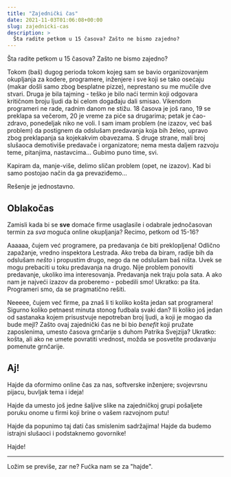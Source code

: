 ```yaml
---
title: "Zajednički čas"
date: 2021-11-03T01:06:08+00:00
slug: zajednicki-cas
description: >
  Šta radite petkom u 15 časova? Zašto ne bismo zajedno?
---
```


Šta radite petkom u 15 časova? Zašto ne bismo zajedno?

Tokom (baš) dugog perioda tokom kojeg sam se bavio organizovanjem okupljanja za kodere, programere, inženjere i sve koji se tako osećaju (makar došli samo zbog besplatne pizze), neprestano su me mučile dve stvari. Druga je bila tajming - teško je bilo naći termin koji odgovara kritičnom broju ljudi da bi celom događaju dali smisao. Vikendom programeri ne rade, radnim danom ne stižu. 18 časova je još rano, 19 se preklapa sa večerom, 20 je vreme za piće sa drugarima; petak je ćao-zdravo, ponedeljak niko ne voli. I sam imam problem (ne izazov, već baš problem) da postignem da odslušam predavanja koja bih želeo, upravo zbog preklapanja sa kojekakvim obavezama. S druge strane, mali broj slušaoca demotiviše predavače i organizatore; nema mesta daljem razvoju teme, pitanjima, nastavcima... Gubimo puno time, svi.

Kapiram da, manje-više, delimo sličan problem (opet, ne izazov). Kad bi samo postojao način da ga prevaziđemo...

Rešenje je jednostavno.

## Oblakočas

Zamisli kada bi se **sve** domaće firme usaglasile i odabrale jednočasovan termin za _sva_ moguća online okupljanja? Recimo, petkom od 15-16?

Aaaaaa, čujem već programere, pa predavanja će biti preklopljena! Odlično zapažanje, vredno inspektora Lestrada. Ako treba da biram, radije bih da odslušam _nešto_ i propustim drugo, nego da ne odslušam baš ništa. Uvek se mogu prebaciti u toku predavanja na drugo. Nije problem ponoviti predavanje, ukoliko ima interesovanja. Predavanja nek traju pola sata. A ako nam je najveći izazov da proberemo - pobedili smo! Ukratko: pa šta. Programeri smo, da se pragmatično rešiti.

Neeeee, čujem već firme, pa znaš li ti koliko košta jedan sat programera! Sigurno koliko petnaest minuta stonog fudbala svaki dan? Ili koliko još jedan od sastanaka kojem prisustvuje nepotreban broj ljudi, a koji je mogao da bude mejl? Zašto ovaj zajednički čas ne bi bio _benefit_ koji pružate zaposlenima, umesto časova grnčarije s duhom Patrika Svejzija? Ukratko: košta, ali ako ne umete povratiti vrednost, možda se posvetite prodavanju pomenute grnčarije.

## Aj!

Hajde da oformimo online čas za nas, softverske inženjere; svojevrsnu pijacu, buvljak tema i ideja!

Hajde da umesto još jedne šaljive slike na zajedničkoj grupi pošaljete poruku onome u firmi koji brine o vašem razvojnom putu!

Hajde da popunimo taj dati čas smislenim sadržajima! Hajde da budemo istrajni slušaoci i podstaknemo govornike!

Hajde!

----

Ložim se previše, zar ne? Fućka nam se za "hajde".
